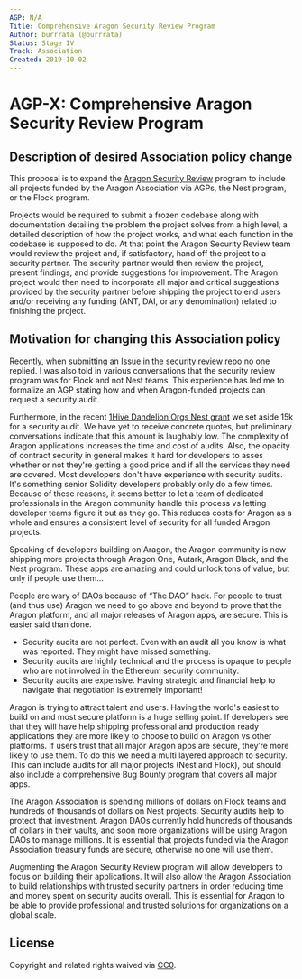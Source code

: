 ```yaml
---
AGP: N/A
Title: Comprehensive Aragon Security Review Program
Author: burrrata (@burrrata)
Status: Stage IV
Track: Association
Created: 2019-10-02
---
```


# AGP-X: Comprehensive Aragon Security Review Program

## Description of desired Association policy change

This proposal is to expand the [Aragon Security Review](https://github.com/aragon/security-review/) program to include all projects funded by the Aragon Association via AGPs, the Nest program, or the Flock program.

Projects would be required to submit a frozen codebase along with documentation detailing the problem the project solves from a high level, a detailed description of how the project works, and what each function in the codebase is supposed to do. At that point the Aragon Security Review team would review the project and, if satisfactory, hand off the project to a security partner. The security partner would then review the project, present findings, and provide suggestions for improvement. The Aragon project would then need to incorporate all major and critical suggestions provided by the security partner before shipping the project to end users and/or receiving any funding (ANT, DAI, or any denomination) related to finishing the project.

## Motivation for changing this Association policy

Recently, when submitting an [Issue in the security review repo](https://github.com/aragon/security-review/issues/12) no one replied. I was also told in various conversations that the security review program was for Flock and not Nest teams. This experience has led me to formalize an AGP stating how and when Aragon-funded projects can request a security audit.

Furthermore, in the recent [1Hive Dandelion Orgs Nest grant](https://github.com/aragon/nest/issues/168) we set aside 15k for a security audit. We have yet to receive concrete quotes, but preliminary conversations indicate that this amount is laughably low. The complexity of Aragon applications increases the time and cost of audits. Also, the opacity of contract security in general makes it hard for developers to asses whether or not they're getting a good price and if all the services they need are covered. Most developers don't have experience with security audits. It's something senior Solidity developers probably only do a few times. Because of these reasons, it seems better to let a team of dedicated professionals in the Aragon community handle this process vs letting developer teams figure it out as they go. This reduces costs for Aragon as a whole and ensures a consistent level of security for all funded Aragon projects.

Speaking of developers building on Aragon, the Aragon community is now shipping more projects through Aragon One, Autark, Aragon Black, and the Nest program. These apps are amazing and could unlock tons of value, but only if people use them…

People are wary of DAOs because of “The DAO” hack. For people to trust (and thus use) Aragon we need to go above and beyond to prove that the Aragon platform, and all major releases of Aragon apps, are secure. This is easier said than done.
- Security audits are not perfect. Even with an audit all you know is what was reported. They might have missed something.
- Security audits are highly technical and the process is opaque to people who are not involved in the Ethereum security community.
- Security audits are expensive. Having strategic and financial help to navigate that negotiation is extremely important!

Aragon is trying to attract talent and users. Having the world's easiest to build on and most secure platform is a huge selling point. If developers see that they will have help shipping professional and production ready applications they are more likely to choose to build on Aragon vs other platforms. If users trust that all major Aragon apps are secure, they’re more likely to use them. To do this we need a multi layered approach to security. This can include audits for all major projects (Nest and Flock), but should also include a comprehensive Bug Bounty program that covers all major apps.

The Aragon Association is spending millions of dollars on Flock teams and hundreds of thousands of dollars on Nest projects. Security audits help to protect that investment. Aragon DAOs currently hold hundreds of thousands of dollars in their vaults, and soon more organizations will be using Aragon DAOs to manage millions. It is essential that projects funded via the Aragon Association treasury funds are secure, otherwise no one will use them.

Augmenting the Aragon Security Review program will allow developers to focus on building their applications. It will also allow the Aragon Association to build relationships with trusted security partners in order reducing time and money spent on security audits overall. This is essential for Aragon to be able to provide professional and trusted solutions for organizations on a global scale.

## License
Copyright and related rights waived via [CC0](https://creativecommons.org/publicdomain/zero/1.0/).

